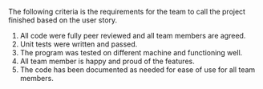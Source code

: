The following criteria is the requirements for the team to call the project finished based on the user story.

1. All code were fully peer reviewed and all team members are agreed.
2. Unit tests were written and passed.
3. The program was tested on different machine and functioning well.
4. All team member is happy and proud of the features.
5. The code has been documented as needed for ease of use for all team members.
